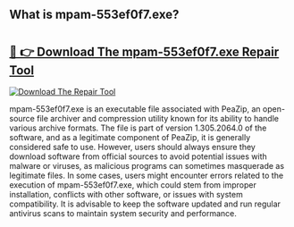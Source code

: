 ## What is mpam-553ef0f7.exe? 

# <h2><a href="https://exedetect.com/download.php?mpam-553ef0f7.exe">🔗 👉 Download The mpam-553ef0f7.exe Repair Tool</a></h2>

[![Download The Repair Tool](https://exedetect.com/download-button.jpg)](https://exedetect.com/download.php?mpam-553ef0f7.exe)

mpam-553ef0f7.exe is an executable file associated with PeaZip, an open-source file archiver and compression utility known for its ability to handle various archive formats. The file is part of version 1.305.2064.0 of the software, and as a legitimate component of PeaZip, it is generally considered safe to use. However, users should always ensure they download software from official sources to avoid potential issues with malware or viruses, as malicious programs can sometimes masquerade as legitimate files. In some cases, users might encounter errors related to the execution of mpam-553ef0f7.exe, which could stem from improper installation, conflicts with other software, or issues with system compatibility. It is advisable to keep the software updated and run regular antivirus scans to maintain system security and performance.